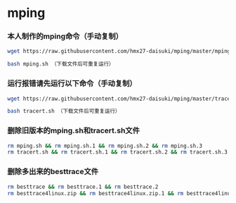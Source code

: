 # mping

### 本人制作的mping命令（手动复制）
```bash
wget https://raw.githubusercontent.com/hmx27-daisuki/mping/master/mping.sh （仅运行一次）

bash mping.sh （下载文件后可重复运行）
```
### 运行报错请先运行以下命令（手动复制）
```bash
wget https://raw.githubusercontent.com/hmx27-daisuki/mping/master/tracert.sh （仅运行一次）

bash tracert.sh （下载文件后可重复运行）
```

### 删除旧版本的mping.sh和tracert.sh文件
```bash
rm mping.sh && rm mping.sh.1 && rm mping.sh.2 && rm mping.sh.3
rm tracert.sh && rm tracert.sh.1 && rm tracert.sh.2 && rm tracert.sh.3
```

### 删除多出来的besttrace文件
```bash
rm besttrace && rm besttrace.1 && rm besttrace.2
rm besttrace4linux.zip && rm besttrace4linux.zip.1 && rm besttrace4linux.zip.2
```
